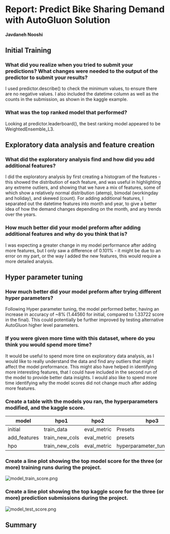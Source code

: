 # Report: Predict Bike Sharing Demand with AutoGluon Solution
#### Javdaneh Nooshi

## Initial Training
### What did you realize when you tried to submit your predictions? What changes were needed to the output of the predictor to submit your results?
I used predictor.describe() to check the minimum values, to ensure there are no negative values. I also included the datetime column as well as the counts in the submission, as shown in the kaggle example.


### What was the top ranked model that performed?
Looking at predictor.leaderboard(), the best ranking model appeared to be WeightedEnsemble_L3.

## Exploratory data analysis and feature creation
### What did the exploratory analysis find and how did you add additional features?
I did the exploratory analysis by first creating a histogram of the features - this showed the distribution of each feature, and was useful in highlighting any extreme outliers, and showing that we have a mix of features, some of which show a relatively normal distribution (atemp), bimodal (workingday and holiday), and skewed (count). 
For adding additional features, I separated out the datetime features into month and year, to give a better idea of how the demand changes depending on the month, and any trends over the years.

### How much better did your model preform after adding additional features and why do you think that is?
I was expecting a greater change in my model performance after adding more features, but I only saw a difference of 0.101% - it might be due to an error on my part, or the way I added the new features, this would require a more detailed analysis. 

## Hyper parameter tuning
### How much better did your model preform after trying different hyper parameters?
Following Hyper parameter tuning, the model performed better, having an increase in accuracy of ~8% (1.44560 for initial, compared to 1.33722 score in the final). This could potentially be further improved by testing alternative AutoGluon higher level parameters.

### If you were given more time with this dataset, where do you think you would spend more time?
It would be useful to spend more time on exploratory data analysis, as I would like to really understand the data and find any outliers that might affect the model preformance. This might also have helped in identifying more interesting features, that I could have included in the second run of the model to provide better data insights. I  would also like to spend more time identifying why the model scores did not change much after adding more features. 

### Create a table with the models you ran, the hyperparameters modified, and the kaggle score.
|model|hpo1|hpo2|hpo3|score|
|--|--|--|--|--|
|initial|train_data|eval_metric|Presets|1.44560|
|add_features|train_new_cols|eval_metric|presets|1.44414|
|hpo|train_new_cols|eval_metric|hyperparameter_tune_kwargs|1.33722|

### Create a line plot showing the top model score for the three (or more) training runs during the project.

![model_train_score.png](model_train_score.png)

### Create a line plot showing the top kaggle score for the three (or more) prediction submissions during the project.

![model_test_score.png](model_test_score.png)

## Summary

